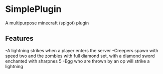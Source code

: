 # SimplePlugin
A multipurpose minecraft (spigot) plugin
## Features
-A lightning strikes when a player enters the server
-Creepers spawn with speed two and the zombies with full diamond set, with a diamond sword enchanted with sharpnes 5
-Egg who are thrown by an op will strike a lightning
